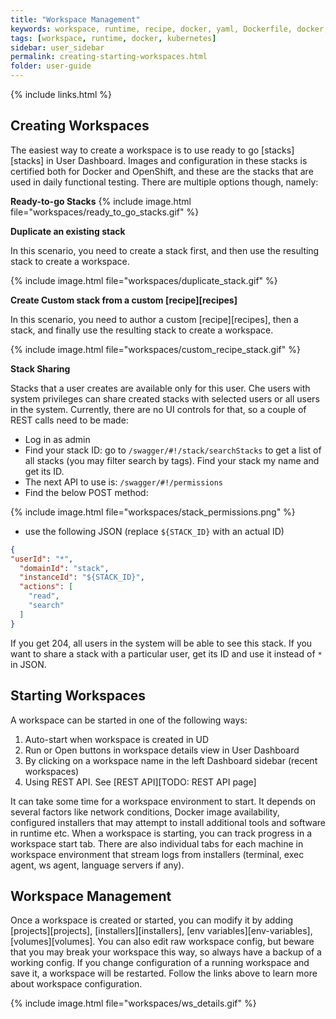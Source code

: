 ```yaml
---
title: "Workspace Management"
keywords: workspace, runtime, recipe, docker, yaml, Dockerfile, docker, kubernetes, container, pod
tags: [workspace, runtime, docker, kubernetes]
sidebar: user_sidebar
permalink: creating-starting-workspaces.html
folder: user-guide
---
```


{% include links.html %}


## Creating Workspaces

The easiest way to create a workspace is to use ready to go [stacks][stacks] in User Dashboard. Images and configuration in these stacks is certified both for Docker and OpenShift, and these are the stacks that are used in daily functional testing. There are multiple options though, namely:

**Ready-to-go Stacks**
{% include image.html file="workspaces/ready_to_go_stacks.gif" %}

**Duplicate an existing stack**

In this scenario, you need to create a stack first, and then use the resulting stack to create a workspace.

{% include image.html file="workspaces/duplicate_stack.gif" %}

**Create Custom stack from a custom [recipe][recipes]**

In this scenario, you need to author a custom [recipe][recipes], then a stack, and finally use the resulting stack to create a workspace.

{% include image.html file="workspaces/custom_recipe_stack.gif" %}

**Stack Sharing**

Stacks that a user creates are available only for this user. Che users with system privileges can share created stacks with selected users or all users in the system. Currently, there are no UI controls for that, so a couple of REST calls need to be made:

* Log in as admin
* Find your stack ID: go to `/swagger/#!/stack/searchStacks` to get a list of all stacks (you may filter search by tags). Find your stack my name and get its ID.
* The next API to use is: `/swagger/#!/permissions`
* Find the below POST method:

{% include image.html file="workspaces/stack_permissions.png" %}

* use the following JSON (replace `${STACK_ID}` with an actual ID)

```json
{
"userId": "*",
  "domainId": "stack",
  "instanceId": "${STACK_ID}",
  "actions": [
    "read",
    "search"
  ]
}
```

If you get 204, all users in the system will be able to see this stack. If you want to share a stack with a particular user, get its ID and use it instead of `*` in JSON.

## Starting Workspaces

A workspace can be started in one of the following ways:

1. Auto-start when workspace is created in UD
2. Run or Open buttons in workspace details view in User Dashboard
3. By clicking on a workspace name in the left Dashboard sidebar (recent workspaces)
4. Using REST API. See [REST API][TODO: REST API page]

It can take some time for a workspace environment to start. It depends on several factors like network conditions, Docker image availability, configured installers that may attempt to install additional tools and software in runtime etc. When a workspace is starting, you can track progress in a workspace start tab. There are also individual tabs for each machine in workspace environment that stream logs from installers (terminal, exec agent, ws agent, language servers if any).

## Workspace Management

Once a workspace is created or started, you can modify it by adding [projects][projects], [installers][installers], [env variables][env-variables], [volumes][volumes]. You can also edit raw workspace config, but beware that you may break your workspace this way, so always have a backup of a working config. If you change configuration of a running workspace and save it, a workspace will be restarted. Follow the links above to learn more about workspace configuration.

{% include image.html file="workspaces/ws_details.gif" %}
